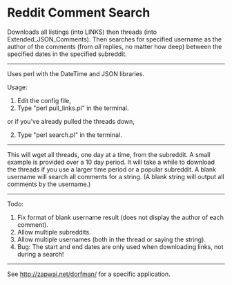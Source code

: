 # Reddit Comment Search
Downloads all listings (into LINKS) then threads (into Extended_JSON_Comments). Then searches for specified username as the author of the comments (from *all* replies, no matter how deep) between the specified dates in the specified subreddit. 

----

Uses perl with the DateTime and JSON libraries.

Usage:
1) Edit the config file,
2) Type "perl pull_links.pl" in the terminal.

or if you've already pulled the threads down,

2) Type "perl search.pl" in the terminal.

----

This will wget all threads, one day at a time, from the subreddit.
A small example is provided over a 10 day period. It will take a while to download the threads if you use a larger time period or a popular subreddit.
A blank username will search all comments for a string.
(A blank string will output all comments by the username.)

----

Todo:
1) Fix format of blank username result (does not display the author of each comment).
2) Allow multiple subreddits.
3) Allow multiple usernames (both in the thread or saying the string).
4) Bug: The start and end dates are only used when downloading links, not during a search!

----

See http://zapwai.net/dorfman/ for a specific application.

